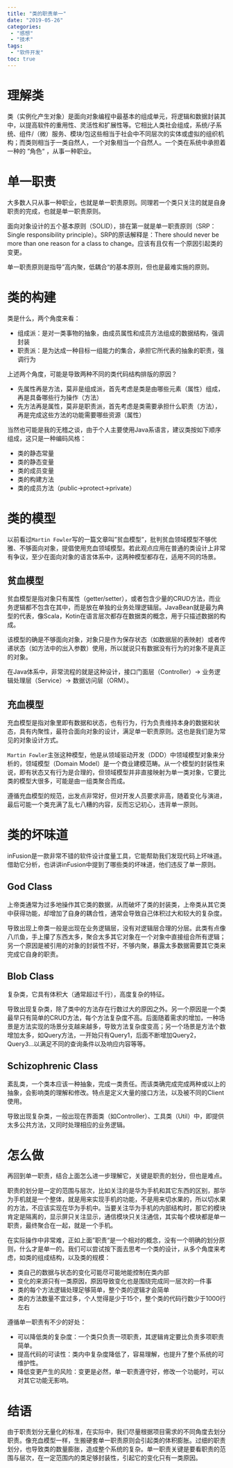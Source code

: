 ```yaml
---
title: "类的职责单一"
date: "2019-05-26"
categories:
 - "感想"
 - "技术"
tags:
 - "软件开发"
toc: true
---
```


<!--more-->

# 理解类

类（实例化产生对象）是面向对象编程中最基本的组成单元，将逻辑和数据封装其中，以提高软件的重用性、灵活性和扩展性等。它相比人类社会组成，系统/子系统、组件/（微）服务、模块/包这些相当于社会中不同层次的实体或虚拟的组织机构；而类则相当于一类自然人，一个对象相当一个自然人。一个类在系统中承担着一种的 ”角色“ ，从事一种职业。

# 单一职责

大多数人只从事一种职业，也就是单一职责原则。同理若一个类只关注的就是自身职责的完成，也就是单一职责原则。

面向对象设计的五个基本原则（SOLID），排在第一就是单一职责原则（SRP：Single responsibility principle）。SRP的原话解释是：There should never be more than one reason for a class to change。应该有且仅有一个原因引起类的变更。

单一职责原则是指导”高内聚，低耦合“的基本原则，但也是最难实施的原则。

# 类的构建

类是什么，两个角度来看：

 - 组成派：是对一类事物的抽象，由成员属性和成员方法组成的数据结构，强调封装
 - 职责派：是为达成一种目标一组能力的集合，承担它所代表的抽象的职责，强调行为

上述两个角度，可能是导致两种不同的类代码结构排版的原因？

 - 先属性再是方法，莫非是组成派，首先考虑是类是由哪些元素（属性）组成，再是具备哪些行为操作（方法）
 - 先方法再是属性，莫非是职责派，首先考虑是类需要承担什么职责（方法），再是完成这些方法的功能需要哪些资源（属性）

当然也可能是我的无稽之谈，由于个人主要使用Java系语言，建议类按如下顺序组成，这只是一种编码风格：

 - 类的静态常量
 - 类的静态变量
 - 类的成员变量
 - 类的构建方法
 - 类的成员方法（public->protect->private）

# 类的模型

以前看过`Martin Fowler`写的一篇文章叫”贫血模型”，批判贫血领域模型不够优雅、不够面向对象，提倡使用充血领域模型。若此观点应用在普通的类设计上非常有争议，至少在面向对象的语言体系中，这两种模型都存在，适用不同的场景。

## 贫血模型

贫血模型是指对象只有属性（getter/setter），或者包含少量的CRUD方法，而业务逻辑都不包含在其中，而是放在单独的业务处理逻辑层。JavaBean就是最为典型的代表，像Scala，Kotin在语言层次都存在数据类的概念，用于只描述数据的构成。

该模型的确是不够面向对象，对象只是作为保存状态（如数据层的表映射）或者传递状态（如方法中的出入参数）使用，所以就说只有数据没有行为的对象不是真正的对象。

在Java体系中，非常流程的就是这种设计，接口门面层（Controller）-> 业务逻辑处理层（Service）-> 数据访问层（ORM）。

## 充血模型

充血模型是指对象里即有数据和状态，也有行为，行为负责维持本身的数据和状态，具有内聚性，最符合面向对象的设计，满足单一职责原则。这也是我们是为常见的对象设计方式。

`Martin Fowler`主张这种模型，他是从领域驱动开发（DDD）中领域模型对象来分析的，领域模型（Domain Model）是一个商业建模范畴。从一个模型的封装性来说，即有状态又有行为是合理的，但领域模型并非直接映射为单一类对象，它要比类的模型大很多，可能是由一组类聚合而成。

遵循充血模型的规范，出发点非常好，但对开发人员要求非高，随着变化与演进，最后可能一个类充满了乱七八糟的内容，反而忘记初心，违背单一原则。

# 类的坏味道

inFusion是一款非常不错的软件设计度量工具，它能帮助我们发现代码上坏味道。借助它分析，也讲讲inFusion中提到了哪些类的坏味道，他们违反了单一原则。

## God Class

上帝类通常为过多地操作其它类的数据，从而破坏了类的封装类，上帝类从其它类中获得功能，却增加了自身的耦合性，通常会导致自己体积过大和较大的复杂度。

导致出现上帝类一般是出现在业务逻辑层，没有对逻辑层合理的分层。此类有点像八爪鱼，手上攥了东西太多，聚合太多其它对象在一个对象中直接组合所有逻辑；另一个原因是被引用的对象的封装性不好，不够内聚，暴露太多数据需要其它类来完成它自身的职责。

## Blob Class

复杂类，它具有体积大（通常超过千行），高度复杂的特征。

导致出现复杂类，除了类中的方法存在行数过大的原因之外。另一个原因是一个类最早只有简单的CRUD方法，每个方法复杂度不高。后面随着需求的增加，一种场景是方法实现的场景分支越来越多，导致方法复杂度变高；另一个场景是方法个数增加太多，如Query方法，一开始只有Query1，后面不断增加Query2，Query3...以满足不同的查询条件以及响应内容等等。

## Schizophrenic Class

紊乱类，一个类本应该一种抽象，完成一类责任。而该类确完成完成两种或以上的抽象，会影响类的理解和修改。特点是定义大量的接口方法，以及被不同的Client使用。

导致出现复杂类，一般出现在界面类（如Controller）、工具类（Util）中，即提供太多公共方法，又同时处理相应的业务逻辑。

# 怎么做

再回到单一职责，结合上面怎么进一步理解它，关键是职责的划分，但也是难点。

职责的划分是一定的范围与层次，比如关注的是华为手机和其它东西的区别，那华为手机就是一个整体，就是用来实现手机的功能，不是用来切水果的，所以切水果的方法，不应该实现在华为手机中。当要关注华为手机的内部结构时，那它的模块肯定是隔离的，显示屏只关注显示，通信模块只关注通信，其实每个模块都是单一职责，最终聚合在一起，就是一个手机。

在实际操作中非常难，正如上面”职责“是一个相对的概念，没有一个明确的划分原则，什么才是单一的。我们可以尝试按下面去思考一个类的设计，从多个角度来考虑，如类的组成结构，以及类的规模：

 - 类自己的数据与状态的变化可能尽可能地能控制在类内部
 - 变化的来源只有一类原因，原因导致变化也是围绕完成同一层次的一件事
 - 类的每个方法逻辑处理足够简单，整个类的逻辑才会简单
 - 类的方法数量不宜过多，个人觉得是少于15个，整个类的代码行数少于1000行左右

遵循单一职责有不少的好处：
 
  - 可以降低类的复杂度：一个类只负责一项职责，其逻辑肯定要比负责多项职责简单。
  - 提高代码的可读性：类内中复杂度降低了，容易理解，也提升了整个系统的可维护性。
  - 降低变更产生的风险：变更是必然，单一职责遵守好，修改一个功能时，可以对其它功能无影响。


# 结语

由于职责划分无量化的标准，在实际中，我们尽量根据项目需求的不同角度去划分职责。像充血模型一样，生搬硬套单一职责原则会引起类的体积膨胀。过细的职责划分，也导致类的数量膨胀，造成整个系统的复杂。单一职责关键是要看职责的范围与层次，在一定范围内的类足够封装性，引起它的变化只有一类原因。